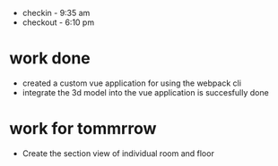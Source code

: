 * checkin  -  9:35 am
* checkout -  6:10 pm

# work done 
* created a custom vue application for using the webpack cli
* integrate the 3d model into the vue application is succesfully done

# work for tommrrow
* Create the section view of individual room and floor 

